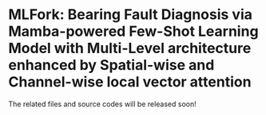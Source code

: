 # MLFork: Bearing Fault Diagnosis via Mamba-powered Few-Shot Learning Model with Multi-Level architecture enhanced by Spatial-wise and Channel-wise local vector attention
The related files and source codes will be released soon!
